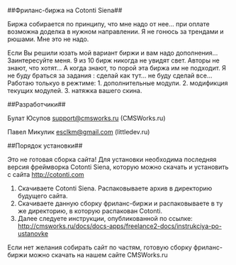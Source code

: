 
##Фриланс-биржа на Cotonti Siena##

Биржа собирается по принципу, что мне надо от нее... при оплате возможна доделка в нужном направлении. Я не гонюсь за трендами и рюшами. Мне это не надо.

Если Вы решили юзать мой вариант биржи и вам надо дополнения... Заинтересуйте меня. 9 из 10 бирж никогда не увидят свет. Авторы не знают, что хотят... А когда знают, то порой эта биржа им не подходит.
Я не буду браться за задания : сделай как тут... не буду сделай все... Работаю толькуо в режтиме: 1. дополнительные модули. 2. модификция текущих модулей. 3. натяжка вашего скина.

##Разработчики##

  Булат Юсупов support@cmsworks.ru (CMSWorks.ru)
  
  Павел Микулик esclkm@gmail.com (littledev.ru)


##Порядок установки##

Это не готовая сборка сайта! Для установки необходима последняя версия фреймворка Cotonti Siena, которую можно скачать и установить с сайта http://cotonti.com

1. Скачиваете Cotonti Siena. Распаковываете архив в директорию будущего сайта.
2. Скачиваете данную сборку фриланс-биржи и распаковываете в ту же директорию, в которую распакован Cotonti.
3. Далее следуете инструкции, опубликованной по ссылке: http://cmsworks.ru/docs/docs-apps/freelance2-docs/instrukciya-po-ustanovke

Если нет желания собирать сайт по частям, готовую сборку фриланс-биржи можно скачать на нашем сайте CMSWorks.ru
